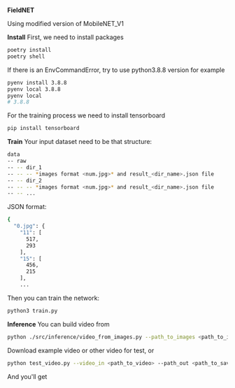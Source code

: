 <b>FieldNET</b>

Using modified version of MobileNET_V1

<b>Install</b>
First, we need to install packages

```bash
poetry install
poetry shell
```
If there is an EnvCommandError, try to use python3.8.8 version for example
```bash
pyenv install 3.8.8
pyenv local 3.8.8
pyenv local
# 3.8.8
```
For the training process we need to install tensorboard
```bash
pip install tensorboard
```
<b>Train</b>
Your input dataset need to be that structure:
```bash
data
-- raw
-- -- dir_1
-- -- -- *images format <num.jpg>* and result_<dir_name>.json file
-- -- dir_2
-- -- -- *images format <num.jpg>* and result_<dir_name>.json file
-- -- ...
```
JSON format:
```bash
{
  "0.jpg": {
    "11": [
      517,
      293
    ],
    "15": [
      456,
      215
    ], 
    ...
```
Then you can train the network:
```bash
python3 train.py
```
<b>Inference</b>
You can build video from
```bash
python ./src/inference/video_from_images.py --path_to_images <path_to_images> --path_out <path_to_save>
```
Download example video or other video for test, or  
```bash
python test_video.py --video_in <path_to_video> --path_out <path_to_save> --weights <path_to_weights>
```
And you'll get 